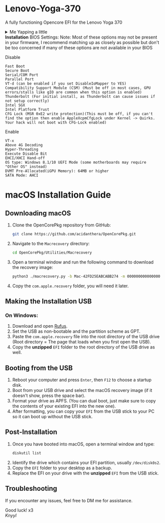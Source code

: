 # Lenovo-Yoga-370
A fully functioning Opencore EFI for the Lenovo Yoga 370

<details>
  <summary>Me Yapping a little</summary>
  This is my first OpenCore EFI (well, my first EFI in general). Despite my inexperience, it is fully functional except for Airdrop, which can be a little flaky at times. I haven't been able to add the boot chime to the OpenCore drive picker, likely due to my stupidity. However, this EFI is stable and runs fine. If you have improvements or questions, please DM me or reach out on Discord: knyyl. Thanks to y'all.
</details>
<strong>Installation</strong>               
BIOS Settings:
    Note: Most of these options may not be present in your firmware, I recommend matching up as closely as possible but don't be too concerned if many of these options are not available in your BIOS


Disable

    Fast Boot
    Secure Boot
    Serial/COM Port
    Parallel Port
    VT-d (can be enabled if you set DisableIoMapper to YES)
    Compatibility Support Module (CSM) (Must be off in most cases, GPU errors/stalls like gIO are common when this option is enabled)
    Thunderbolt (For initial install, as Thunderbolt can cause issues if not setup correctly)
    Intel SGX
    Intel Platform Trust
    CFG Lock (MSR 0xE2 write protection)(This must be off, if you can't find the option then enable AppleXcpmCfgLock under Kernel -> Quirks. Your hack will not boot with CFG-Lock enabled)


Enable

    VT-x
    Above 4G Decoding
    Hyper-Threading
    Execute Disable Bit
    EHCI/XHCI Hand-off
    OS type: Windows 8.1/10 UEFI Mode (some motherboards may require "Other OS" instead)
    DVMT Pre-Allocated(iGPU Memory): 64MB or higher
    SATA Mode: AHCI

# macOS Installation Guide

## Downloading macOS
1. Clone the OpenCorePkg repository from GitHub:
   ```sh
   git clone https://github.com/acidanthera/OpenCorePkg.git
   ```
2. Navigate to the `Macrecovery` directory:
   ```sh
   cd OpenCorePkg/Utilities/Macrecovery
   ```
3. Open a terminal window and run the following command to download the recovery image:
   ```sh
   python3 ./macrecovery.py -b Mac-42FD25EABCABB274 -m 00000000000000000 download
   ```
4. Copy the `com.apple.recovery` folder, you will need it later.

## Making the Installation USB
### On Windows:
1. Download and open [Rufus](https://rufus.ie/).
2. Set the USB as non-bootable and the partition scheme as GPT.
3. Paste the `com.apple.recovery` file into the root directory of the USB drive (Root directory = The page that loads when you first open the USB).
4. Copy the **unzipped** `EFI` folder to the root directory of the USB drive as well.

## Booting from the USB
1. Reboot your computer and press `Enter`, then `F12` to choose a startup disk.
2. Boot from your USB drive and select the macOS recovery image (if it doesn't show, press the space bar).
3. Format your drive as APFS. (You can dual boot, just make sure to copy the contents of your existing EFI into the new one).
4. After formatting, you can copy your `EFI` from the USB stick to your PC so it can boot up without the USB stick.

## Post-Installation
1. Once you have booted into macOS, open a terminal window and type:
   ```sh
   diskutil list
   ```
2. Identify the drive which contains your EFI partition, usually `/dev/disk0s2`.
3. Copy the `EFI` folder to your desktop as a backup.
4. Replace the EFI on your drive with the **unzipped** `EFI` from the USB stick.

## Troubleshooting
If you encounter any issues, feel free to DM me for assistance.

Good luck! x3  
*Knyyl*
